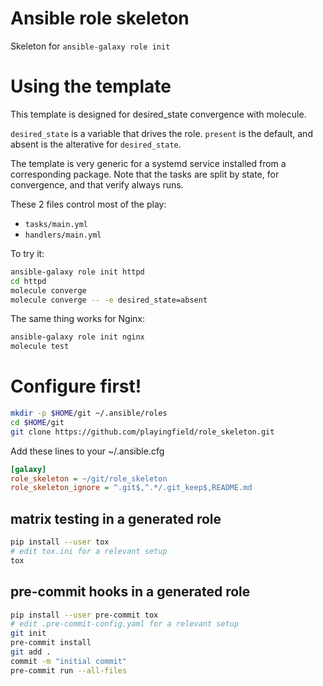 # Ansible role skeleton
Skeleton for `ansible-galaxy role init`

# Using the template
This template is designed for desired_state convergence with molecule.

`desired_state` is a variable that drives the role.
`present` is the default, and absent is the alterative for `desired_state`.

The template is very generic for a systemd service installed from a corresponding package.
Note that the tasks are split by state, for convergence, and that verify always runs.

These 2 files control most of the play:
- `tasks/main.yml`
- `handlers/main.yml`


To try it:

```sh
ansible-galaxy role init httpd
cd httpd
molecule converge
molecule converge -- -e desired_state=absent
```

The same thing works for Nginx:
```sh
ansible-galaxy role init nginx
molecule test
```

# Configure first!

```sh
mkdir -p $HOME/git ~/.ansible/roles
cd $HOME/git
git clone https://github.com/playingfield/role_skeleton.git
```
Add these lines to your ~/.ansible.cfg
```ini
[galaxy]
role_skeleton = ~/git/role_skeleton
role_skeleton_ignore = ^.git$,^.*/.git_keep$,README.md
```

## matrix testing in a generated role

```sh
pip install --user tox
# edit tox.ini for a relevant setup
tox
```

## pre-commit hooks in a generated role

```sh
pip install --user pre-commit tox
# edit .pre-commit-config.yaml for a relevant setup
git init
pre-commit install
git add .
commit -m "initial commit"
pre-commit run --all-files
```
